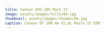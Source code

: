 ```yaml
---
title: Cannon EOS-1DX Mark II
image: assets/images/fulls/04.jpg
thumbnail: assets/images/thumbs/04.jpg
caption: Cannon EF 100 mm F2.8L Macro IS USM
---
```

